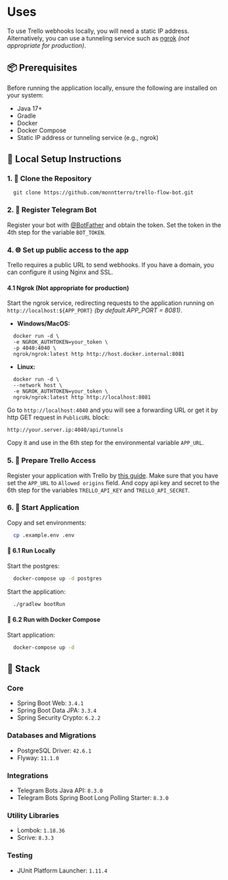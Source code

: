 # Uses

To use Trello webhooks locally, you will need a static IP address. Alternatively, you can use a tunneling service such
as [ngrok](https://ngrok.com) _(not appropriate for production)_.

## 📦 Prerequisites

Before running the application locally, ensure the following are installed on your system:

- Java 17+
- Gradle
- Docker
- Docker Compose
- Static IP address or tunneling service (e.g., ngrok)

## 🚀 Local Setup Instructions

### 1. 🔽 Clone the Repository

```shell
  git clone https://github.com/monntterro/trello-flow-bot.git
```

### 2. 🎯 Register Telegram Bot

Register your bot with [@BotFather](https://t.me/botfather) and obtain the token. Set the token in the 4th step for the
variable `BOT_TOKEN`.

### 4. 🌐 Set up public access to the app

Trello requires a public URL to send webhooks. If you have a domain, you can configure it using Nginx and SSL.

#### 4.1 Ngrok (Not appropriate for production)

Start the ngrok service, redirecting requests to the application running on `http://localhost:${APP_PORT}` _(by default
APP_PORT = 8081)_.

- **Windows/MacOS:**

```shell
  docker run -d \
  -e NGROK_AUTHTOKEN=your_token \
  -p 4040:4040 \
  ngrok/ngrok:latest http http://host.docker.internal:8081
```

- **Linux:**

```shell
  docker run -d \
  --network host \
  -e NGROK_AUTHTOKEN=your_token \
  ngrok/ngrok:latest http http://localhost:8081
```

Go to `http://localhost:4040` and you will see a forwarding URL or get it by http GET request in `PublicURL` block:

```http request
http://your.server.ip:4040/api/tunnels
```

Copy it and use in the 6th step for the environmental variable `APP_URL`.

### 5. 🔑 Prepare Trello Access

Register your application with Trello
by [this guide](https://telegra.ph/How-to-get-a-key-and-a-token-from-Trello-05-04).
Make sure that you have set the `APP_URL` to `Allowed origins` field.
And copy api key and secret to the 6th step for the
variables `TRELLO_API_KEY` and `TRELLO_API_SECRET`.

### 6. 🏁 Start Application

Copy and set environments:

```bash
  cp .example.env .env
```

#### 🔧 6.1 Run Locally

Start the postgres:

```bash
  docker-compose up -d postgres
```

Start the application:

```bash
  ./gradlew bootRun
```

#### 🐳 6.2 Run with Docker Compose

Start application:

```bash
  docker-compose up -d
```

## 🧱 Stack

### Core

- Spring Boot Web: `3.4.1`
- Spring Boot Data JPA: `3.3.4`
- Spring Security Crypto: `6.2.2`

### Databases and Migrations

- PostgreSQL Driver: `42.6.1`
- Flyway: `11.1.0`

### Integrations

- Telegram Bots Java API: `8.3.0`
- Telegram Bots Spring Boot Long Polling Starter: `8.3.0`

### Utility Libraries

- Lombok: `1.18.36`
- Scrive: `8.3.3`

### Testing

- JUnit Platform Launcher: `1.11.4`

